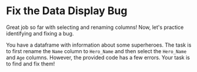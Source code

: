 # Fix the Data Display Bug

Great job so far with selecting and renaming columns! Now, let's practice identifying and fixing a bug.

You have a dataframe with information about some superheroes. The task is to first rename the `Name` column to `Hero_Name` and then select the `Hero_Name` and `Age` columns. However, the provided code has a few errors. Your task is to find and fix them!